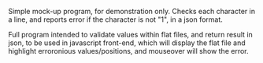 Simple mock-up program, for demonstration only. 
Checks each character in a line, and reports error if the character is not "1", in a json format.

Full program intended to validate values within flat files, and return result in json, to be used in javascript front-end, 
which will display the flat file and highlight erroronious values/positions, and mouseover will show the error.

